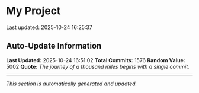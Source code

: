 # My Project


Last updated: 2025-10-24 16:25:37















































































































































































































































































































































































































































































































































































































































































































































































































































































































































































































































































































































































































































































































































































































































































































































































































































































































































































































































































































































































































































## Auto-Update Information

**Last Updated:** 2025-10-24 16:51:02
**Total Commits:** 1576
**Random Value:** 5002
**Quote:** _The journey of a thousand miles begins with a single commit._

---
_This section is automatically generated and updated._